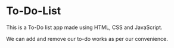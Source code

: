 # To-Do-List
This is a To-Do list app made using HTML, CSS and JavaScript.

We can add and remove our to-do works as per our convenience.

